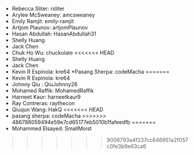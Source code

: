 * Rebecca Sliter: rsliter
* Arylee McSweaney: amcsweaney
* Emily Ramjit: emily-ramjit
* Artjom Plaunov: artjomPlaunov 
* Hasan Abdullah: HasanAbdullah31
* Shelly Huang
* Jack Chen
* Chuk Ho Wu: chuckolate
<<<<<<< HEAD
* Shelly Huang
* Jack Chen
* Kevin R Espinola: kre64 *Pasang Sherpa: codeMacha
=======
* Kevin R Espinola: kre64
* Johnny Qiu : QiuJohnny26
* Mohamed Raffik: MohamedRaffik
* Harneet Kaur: harneetkaur9
* Ray Contreras: raythecon
* Qiuqun Wang: HakQ
<<<<<<< HEAD
 * pasang sherpa: codeMacha >>>>>>> 486788059494e59e7cd65177eb5010b1fafeedfb
=======
* Mohammed Elsayed: SmallMoist
>>>>>>> 9006793a4f237cc646951a2f057c0fe3b9e63ca6
